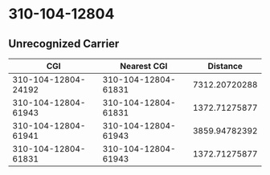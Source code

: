 # 310-104-12804
## Unrecognized Carrier


| CGI | Nearest CGI | Distance |
|-----|-------------|----------|
| 310-104-12804-24192 | 310-104-12804-61831 | 7312.20720288 |
| 310-104-12804-61943 | 310-104-12804-61831 | 1372.71275877 |
| 310-104-12804-61941 | 310-104-12804-61943 | 3859.94782392 |
| 310-104-12804-61831 | 310-104-12804-61943 | 1372.71275877 |
